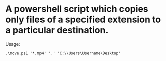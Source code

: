 # A powershell script which copies only files of a specified extension to a particular destination.

Usage:

    .\move.ps1 '*.mp4' '.' 'C:\\Users\Username\Desktop'
